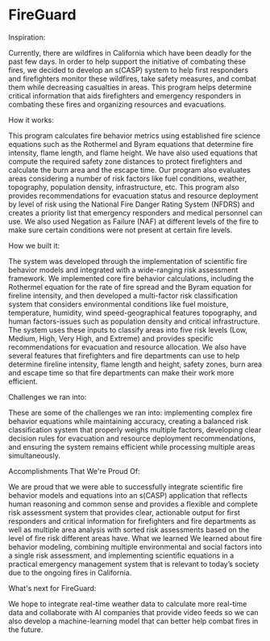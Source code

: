 # FireGuard

Inspiration:

Currently, there are wildfires in California which have been deadly for the past few days. In order to help support the initiative of combating these fires, we decided to develop an s(CASP) system to help first responders and firefighters monitor these wildfires, take safety measures, and combat them while decreasing casualties in areas. This program helps determine critical information that aids firefighters and emergency responders in combating these fires and organizing resources and evacuations.

How it works:

This program calculates fire behavior metrics using established fire science equations such as the Rothermel and Byram equations that determine fire intensity, flame length, and flame height. We have also used equations that compute the required safety zone distances to protect firefighters and calculate the burn area and the escape time. Our program also evaluates areas considering a number of risk factors like fuel conditions, weather, topography, population density, infrastructure, etc. This program also provides recommendations for evacuation status and resource deployment by level of risk using the National Fire Danger Rating System (NFDRS) and creates a priority list that emergency responders and medical personnel can use. We also used Negation as Failure (NAF) at different levels of the fire to make sure certain conditions were not present at certain fire levels.

How we built it:

The system was developed through the implementation of scientific fire behavior models and integrated with a wide-ranging risk assessment framework. We implemented core fire behavior calculations, including the Rothermel equation for the rate of fire spread and the Byram equation for fireline intensity, and then developed a multi-factor risk classification system that considers environmental conditions like fuel moisture, temperature, humidity, wind speed-geographical features topography, and human factors-issues such as population density and critical infrastructure. The system uses these inputs to classify areas into five risk levels (Low, Medium, High, Very High, and Extreme) and provides specific recommendations for evacuation and resource allocation. We also have several features that firefighters and fire departments can use to help determine fireline intensity, flame length and height, safety zones, burn area and escape time so that fire departments can make their work more efficient.

Challenges we ran into:

These are some of the challenges we ran into: implementing complex fire behavior equations while maintaining accuracy, creating a balanced risk classification system that properly weighs multiple factors, developing clear decision rules for evacuation and resource deployment recommendations, and ensuring the system remains efficient while processing multiple areas simultaneously.

Accomplishments That We're Proud Of:

We are proud that we were able to successfully integrate scientific fire behavior models and equations into an s(CASP) application that reflects human reasoning and common sense and provides a flexible and complete risk assessment system that provides clear, actionable output for first responders and critical information for firefighters and fire departments as well as multiple area analysis with sorted risk assessments based on the level of fire risk different areas have. What we learned We learned about fire behavior modeling, combining multiple environmental and social factors into a single risk assessment, and implementing scientific equations in a practical emergency management system that is relevant to today’s society due to the ongoing fires in California.

What's next for FireGuard:

We hope to integrate real-time weather data to calculate more real-time data and collaborate with AI companies that provide video feeds so we can also develop a machine-learning model that can better help combat fires in the future.
